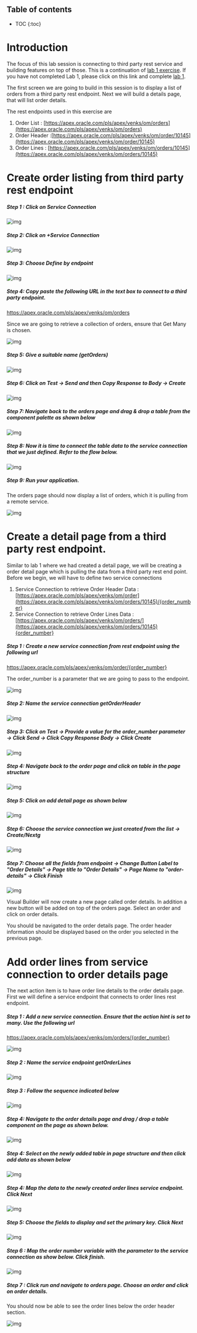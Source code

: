 ## Table of contents

* TOC
{:toc}

# Introduction

The focus of this lab session is connecting to third party rest service and building features on top of those. This is a continuation of [lab 1 exercise](lab1). If you have not completed Lab 1, please click on this link and complete [lab 1](lab1).

The first screen we are going to build in this session is to display a list of orders from a third party rest endpoint. Next we will build a details page, that will list order details.

The rest endpoints used in this exercise are

1. Order List : [https://apex.oracle.com/pls/apex/venks/om/orders](https://apex.oracle.com/pls/apex/venks/om/orders)
2. Order Header :[https://apex.oracle.com/pls/apex/venks/om/order/10145](https://apex.oracle.com/pls/apex/venks/om/order/10145)
3. Order Lines : [https://apex.oracle.com/pls/apex/venks/om/orders/10145](https://apex.oracle.com/pls/apex/venks/om/orders/10145)

# Create order listing from third party rest endpoint

##### Step 1 : Click on Service Connection

![img](assets/image2019-8-24_21-4-26.png)

##### Step 2: Click on +Service Connection

![img](assets/image2019-8-24_21-5-51.png)

##### Step 3: Choose Define by endpoint

![img](assets/image2019-8-24_21-6-57.png)

##### Step 4: Copy paste the following URL in the text box to connect to a third party endpoint.

https://apex.oracle.com/pls/apex/venks/om/orders

Since we are going to retrieve a collection of orders, ensure that Get Many is chosen.

![img](assets/image2019-8-24_21-8-16.png)

##### Step 5: Give a suitable name (getOrders)

![img](assets/image2019-8-24_21-9-45.png)

##### Step 6: Click on Test → Send and then Copy Response to Body → Create 

![img](assets/image2019-8-24_21-12-22.png)

##### Step 7: Navigate back to the orders page and drag & drop a table from the component palette as shown below

![img](assets/order-table.gif)

##### Step 8: Now it is time to connect the table data to the service connection that we just defined. Refer to the flow below.

![img](assets/order-service-connection.gif)

##### Step 9: Run your application. 

The orders page should now display a list of orders, which it is pulling from a remote service.

![img](assets/image2019-8-24_21-27-13.png)

# Create a detail page from a third party rest endpoint.

Similar to lab 1 where we had created a detail page, we will be creating a order detail page which is pulling the data from a third party rest end point. Before we begin, we will have to define two service connections

1. Service Connection to retrieve Order Header Data : [https://apex.oracle.com/pls/apex/venks/om/order](https://apex.oracle.com/pls/apex/venks/om/orders/10145)/{order_number}
2. Service Connection to retrieve Order Lines Data : [https://apex.oracle.com/pls/apex/venks/om/orders/](https://apex.oracle.com/pls/apex/venks/om/orders/10145){order_number}

##### Step 1 : Create a new service connection from rest endpoint using the following url

https://apex.oracle.com/pls/apex/venks/om/order/{order_number} 

The order_number is a parameter that we are going to pass to the endpoint.

![img](assets/image2019-8-24_22-2-24.png)

##### Step 2: Name the service connection getOrderHeader

![img](assets/image2019-8-24_22-4-10.png)

##### Step 3: Click on Test → Provide a value for the order_number parameter → Click Send → Click Copy Response Body → Click Create

![img](assets/image2019-8-24_22-5-28.png)

##### Step 4: Navigate back to the order page and click on table in the page structure 

![img](assets/image2019-8-24_22-7-49.png)

##### Step 5: Click on add detail page as shown below

![img](assets/image2019-8-24_22-9-18.png)

##### Step 6: Choose the service connection we just created from the list → Create/Nextg

![img](assets/image2019-8-24_22-10-8.png)

##### Step 7: Choose all the fields from endpoint → Change Button Label to "Order Details" → Page title to "Order Details" → Page Name to "order-details" → Click Finish

![img](assets/image2019-8-24_22-12-11.png)

Visual Builder will now create a new page called order details. In addition a new button will be added on top of the orders page. Select an order and click on order details.

You should be navigated to the order details page. The order header information should be displayed based on the order you selected in the previous page. 

# Add order lines from service connection to order details page

The next action item is to have order line details to the order details page. First we will define a service endpoint that connects to order lines rest endpoint.

##### Step 1 : Add a new service connection. Ensure that the action hint is set to many. Use the following url

https://apex.oracle.com/pls/apex/venks/om/orders/{order_number}



![img](assets/image2019-8-24_22-25-25.png)

##### Step 2 : Name the service endpoint getOrderLines

![img](assets/image2019-8-24_22-27-0.png)

##### Step 3 : Follow the sequence indicated below 

![img](assets/image2019-8-24_22-28-24.png)

##### Step 4: Navigate to the order details page and drag / drop a table component on the page as shown below.



![img](assets/order-details-lines-drag.gif)

##### Step 4: Select on the newly added table in page structure and then click add data as shown below

![img](assets/Order-Lines-SDP-Mapping.gif)

##### Step 4: Map the data to the newly created order lines service endpoint. Click Next

![img](assets/image2019-8-24_22-38-1.png)

##### Step 5: Choose the fields to display and set the primary key. Click Next

![img](assets/image2019-8-24_22-39-5.png)

##### Step 6 : Map the order number variable with the parameter to the service connection as show below. Click finish.

![img](assets/map-order-number.gif)

##### Step 7 : Click run and navigate to orders page. Choose an order and click on order details. 

You should now be able to see the order lines below the order header section.

![img](assets/order-details-flow.gif)
